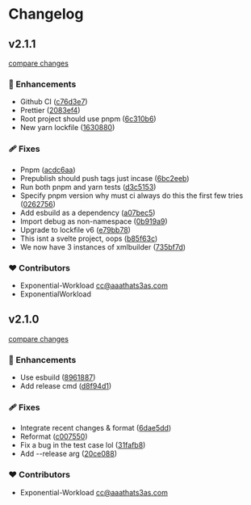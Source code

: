 # Changelog


## v2.1.1

[compare changes](https://github.com/Exponential-Workload/flora-colossus/compare/v2.1.0...v2.1.1)

### 🚀 Enhancements

- Github CI ([c76d3e7](https://github.com/Exponential-Workload/flora-colossus/commit/c76d3e7))
- Prettier ([2083ef4](https://github.com/Exponential-Workload/flora-colossus/commit/2083ef4))
- Root project should use pnpm ([6c310b6](https://github.com/Exponential-Workload/flora-colossus/commit/6c310b6))
- New yarn lockfile ([1630880](https://github.com/Exponential-Workload/flora-colossus/commit/1630880))

### 🩹 Fixes

- Pnpm ([acdc6aa](https://github.com/Exponential-Workload/flora-colossus/commit/acdc6aa))
- Prepublish should push tags just incase ([6bc2eeb](https://github.com/Exponential-Workload/flora-colossus/commit/6bc2eeb))
- Run both pnpm and yarn tests ([d3c5153](https://github.com/Exponential-Workload/flora-colossus/commit/d3c5153))
- Specify pnpm version why must ci always do this the first few tries ([0262756](https://github.com/Exponential-Workload/flora-colossus/commit/0262756))
- Add esbuild as a dependency ([a07bec5](https://github.com/Exponential-Workload/flora-colossus/commit/a07bec5))
- Import debug as non-namespace ([0b919a9](https://github.com/Exponential-Workload/flora-colossus/commit/0b919a9))
- Upgrade to lockfile v6 ([e79bb78](https://github.com/Exponential-Workload/flora-colossus/commit/e79bb78))
- This isnt a svelte project, oops ([b85f63c](https://github.com/Exponential-Workload/flora-colossus/commit/b85f63c))
- We now have 3 instances of xmlbuilder ([735bf7d](https://github.com/Exponential-Workload/flora-colossus/commit/735bf7d))

### ❤️ Contributors

- Exponential-Workload <cc@aaathats3as.com>
- ExponentialWorkload

## v2.1.0

[compare changes](https://github.com/Exponential-Workload/flora-colossus/compare/v1.0.1...v2.1.0)

### 🚀 Enhancements

- Use esbuild ([8961887](https://github.com/Exponential-Workload/flora-colossus/commit/8961887))
- Add release cmd ([d8f94d1](https://github.com/Exponential-Workload/flora-colossus/commit/d8f94d1))

### 🩹 Fixes

- Integrate recent changes & format ([6dae5dd](https://github.com/Exponential-Workload/flora-colossus/commit/6dae5dd))
- Reformat ([c007550](https://github.com/Exponential-Workload/flora-colossus/commit/c007550))
- Fix a bug in the test case lol ([31fafb8](https://github.com/Exponential-Workload/flora-colossus/commit/31fafb8))
- Add --release arg ([20ce088](https://github.com/Exponential-Workload/flora-colossus/commit/20ce088))

### ❤️ Contributors

- Exponential-Workload <cc@aaathats3as.com>

